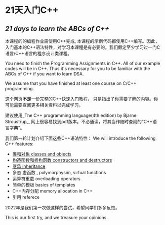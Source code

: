 # 21天入门C++ 
## _21 days to learn the ABCs of C++_

本课程的的编程作业需使用C++完成, 本课程的示例代码都使用C++编写。因此，入门基本的C++语法特性，对学习本课程是有必要的。我们假定至少学习过一门C语言/C++语言的程序设计类课程。

You need to finish the Programming Assignments in C++. All of our example codes will be in C++. Thus it's necessary for you to be familiar with the ABCs of C++ if you want to learn DSA.

We assume that you have finished at least one course on C/C++ programming.

这个网页**不是**一份完整的C++快速入门教程， 只是指出了你需要了解的内容。你可能需要查阅更多相关资料以完成学习。

建议使用_The C++ programming language(4th edition) by Bjarne Stroustrup_, 网上很容易找到pdf版本。不必通读，将其当作随时查阅的“C++语言字典”。

我们第一轮计划介绍下面这些C++语法特性：
We will introduce the following C++ features:

- [类和对象 classes and objects](./Class&Object.md)
- [构造函数和析构函数 constructors and destructors](Cons&Dest.md)
- [继承 inheritance](Inheritance.md)
- 多态 虚函数 , polymorphysim, virtual functions
- 运算符重载   overloading operators
- 简单的模板 basics of templates 
- C++内存分配  memory allocation in C++
- 引用  referece

2022年是我们第一次做这样的尝试，希望同学们多多反馈。

This is our first try, and we treasure your opinions.
